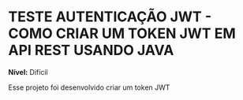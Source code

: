 # TESTE AUTENTICAÇÃO JWT - COMO CRIAR UM TOKEN JWT EM API REST USANDO JAVA

**Nível:** Difícil

Esse projeto foi desenvolvido criar um token JWT 
